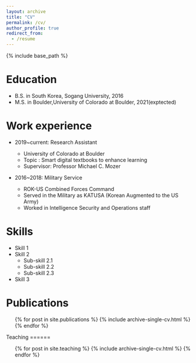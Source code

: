```yaml
---
layout: archive
title: "CV"
permalink: /cv/
author_profile: true
redirect_from:
  - /resume
---
```


{% include base_path %}

Education
======
* B.S. in South Korea, Sogang University, 2016
* M.S. in Boulder,University of Colorado at Boulder, 2021(exptected)

Work experience
======
* 2019~current: Research Assistant
  * University of Colorado at Boulder
  * Topic : Smart digital textbooks to enhance learning
  * Supervisor: Professor Michael C. Mozer

* 2016~2018: Military Service
  * ROK-US Combined Forces Command
  * Served in the Military as KATUSA (Korean Augmented to the US Army)
  * Worked in Intelligence Security and Operations staff
  
Skills
======
* Skill 1
* Skill 2
  * Sub-skill 2.1
  * Sub-skill 2.2
  * Sub-skill 2.3
* Skill 3

Publications
======
  <ul>{% for post in site.publications %}
    {% include archive-single-cv.html %}
  {% endfor %}</ul>
 <!---
Talks
======
  <ul>{% for post in site.talks %}
    {% include archive-single-talk-cv.html %}
  {% endfor %}</ul>
 --->
Teaching
======
  <ul>{% for post in site.teaching %}
    {% include archive-single-cv.html %}
  {% endfor %}</ul>
  <!---
Service and leadership
======
* Currently signed in to 43 different slack teams
--->
